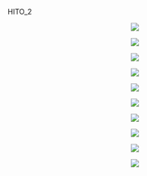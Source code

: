 HITO_2

<p align="center"> <img src=https://github.com/user-attachments/assets/3ba2a150-b065-497e-acb1-827f14ffeb24> </p>

<p align="center"> <img src=https://github.com/user-attachments/assets/5ba7dd87-4c15-43e1-9e88-5d0856332965> </p>

<p align="center"> <img src=https://github.com/user-attachments/assets/24abbd18-5cfb-4de9-8739-e1e0e289da19> </p>

<p align="center"> <img src=https://github.com/user-attachments/assets/f6bcc2d5-c0f4-41b4-97d1-ad64518235e3> </p>

<p align="center"> <img src=https://github.com/user-attachments/assets/11908f04-9ffe-47c0-9c4f-fe0a71eef182> </p>

<p align="center"> <img src=https://github.com/user-attachments/assets/0cb85354-c5b8-4ac2-90ee-aa9a518b9609> </p>

<p align="center"> <img src=https://github.com/user-attachments/assets/34f16a42-6ba2-44c5-9bb6-236941eb0fcb> </p>

<p align="center"> <img src=https://github.com/user-attachments/assets/d18040d4-eec3-4cec-84dc-7270204d3ab0> </p>

<p align="center"> <img src=https://github.com/user-attachments/assets/0227112a-b84d-4761-8024-6c0e4fa40800> </p>


<p align="center"> <img src=https://github.com/user-attachments/assets/2c1552b8-4704-4ede-8343-ebb939652239> </p>
<p align="center"> <img src=> </p>


<p align="center"> <img src=> </p>



<p align="center"> <img src=> </p>
